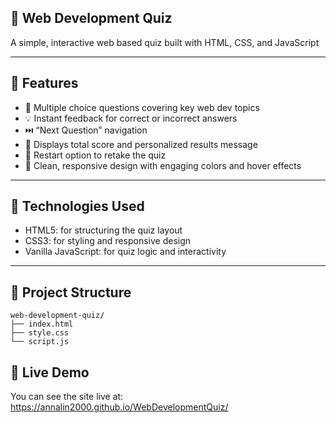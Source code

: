 ## 🧠 Web Development Quiz ##

A simple, interactive web based quiz built with HTML, CSS, and JavaScript

---

## 🚀 Features ##

- 🎯 Multiple choice questions covering key web dev topics
- 💡 Instant feedback for correct or incorrect answers
- ⏭️ “Next Question” navigation
- 🧾 Displays total score and personalized results message
- 🔁 Restart option to retake the quiz
- 💅 Clean, responsive design with engaging colors and hover effects

--- 

## 🧩 Technologies Used ##
- HTML5: for structuring the quiz layout
- CSS3: for styling and responsive design
- Vanilla JavaScript: for quiz logic and interactivity

--- 

## 📂 Project Structure ##

```
web-development-quiz/
├── index.html        
├── style.css         
└── script.js
```

## 🔗 Live Demo ##

You can see the site live at: https://annalin2000.github.io/WebDevelopmentQuiz/
